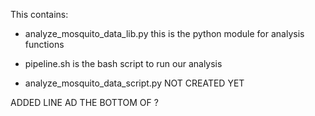 


This contains:

* analyze_mosquito_data_lib.py this is the python module for analysis functions

* pipeline.sh is the bash script to run our analysis

* analyze_mosquito_data_script.py NOT CREATED YET


ADDED LINE AD THE BOTTOM OF ?

